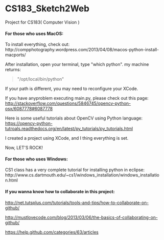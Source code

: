 CS183_Sketch2Web
================

Project for CS183( Computer Vision )

<h4>For those who uses MacOS:</h4> 
To install everything, check out: http://compphotography.wordpress.com/2013/04/08/macos-python-install-macports/

After installation, open your terminal, type "which python". my machine returns:

<blockquote cite="http://compphotography.wordpress.com/2013/04/08/macos-python-install-macports/">
"/opt/local/bin/python"
</blockquote>
 
If your path is different, you may need to reconfigure your XCode.

If you have anyproblem executing main.py, please check out this page: http://stackoverflow.com/questions/5846745/opencv-python-osx/6087778#6087778

Here is some useful tutorials about OpenCV using Python language:  https://opencv-python-tutroals.readthedocs.org/en/latest/py_tutorials/py_tutorials.html

I created a project using XCode, and I thing everything is set.

Now, LET'S ROCK!

<h4>For those who uses Windows:</h4> 
CS1 class has a very complete tutorial for installing python in eclipse:
http://www.cs.dartmouth.edu/~cs1/windows_installation/windows_installation.html


<h4>If you wanna know how to collaborate in this project:</h4>

http://net.tutsplus.com/tutorials/tools-and-tips/how-to-collaborate-on-github/

http://mustlovecode.com/blog/2013/03/06/the-basics-of-collaborating-on-github/

https://help.github.com/categories/63/articles
